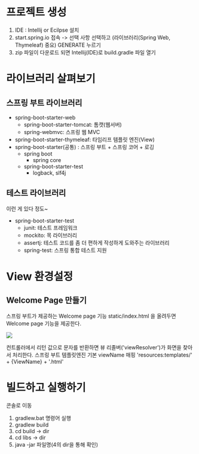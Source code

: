 # 프로젝트 생성 
1. IDE : Intellij or Ecilpse 설치
2.  start.spring.io 접속 -> 선택 사항 선택하고 
(라이브러리(Spring Web, Thymeleaf) 중요) 
GENERATE 누르기 
3. zip 파일이 다운로드 되면 Intellij(IDE)로 build.gradle 파일 열기 

# 라이브러리 살펴보기

## 스프링 부트 라이브러리
- spring-boot-starter-web<br>
    - spring-boot-starter-tomcat: 톰캣(웹서버)
    - spring-webmvc: 스프링 웹 MVC
 - spring-boot-starter-thymeleaf: 타임리프 템플릿 엔진(View)
- spring-boot-starter(공통) : 스프링 부트 + 스프링 코어 + 로깅
    - spring boot
        - spring core
    - spring-boot-starter-test
        - logback, slf4j

## 테스트 라이브러리
이런 게 있다 정도~
- spring-boot-starter-test
    - junit: 테스트 프레임워크
    - mockito: 목 라이브러리
    - assertj: 테스트 코드를 좀 더 편하게 작성하게 도와주는 라이브러리
    - spring-test: 스프링 통합 테스트 지원

# View 환경설정

## Welcome Page 만들기 
스프링 부트가 제공하는 Welcome page 기능 
static/index.html 을 올려두면 Welcome page 기능을 제공한다. 

<img src="https://velog.velcdn.com/images%2Fkyukim%2Fpost%2Fab186289-43d1-4d08-8414-f785bc2b23d0%2F2021-02-03_12-52-51.jpg">

컨트롤러에서 리턴 값으로 문자를 반환하면 뷰 리졸버('viewResolver')가 화면을 찾아서 처리한다. 
스프링 부트 템플릿엔진 기본 viewName 매핑 
'resources:templates/' + {ViewName} + '.html'



# 빌드하고 실행하기 
콘솔로 이동 
1. gradlew.bat 명령어 실행 
2. gradlew build 
3. cd build -> dir
4. cd libs -> dir
5. java -jar 파일명(4의 dir을 통해 확인)